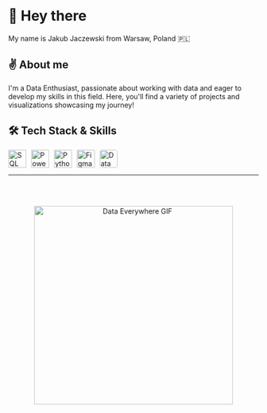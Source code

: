 







<div style="position: relative; margin-bottom: 20px;">
  <h1 style="margin: 0;">👋 Hey there</h1>
</div>
<p>My name is Jakub Jaczewski from Warsaw, Poland 🇵🇱</p>


<h2>✌️ About me</h2>

<p>I'm a Data Enthusiast, passionate about working with data and eager to develop my skills in this field. Here, you'll find a variety of projects and visualizations showcasing my journey!</p>

<h2>🛠️ Tech Stack & Skills</h2>

<div style="display: flex; gap: 10px; align-items: center;">
  <!-- SQL (teraz kolorowy) -->
  <img src="https://img.icons8.com/color/48/database.png" width="36" height="36" alt="SQL" title="SQL" />
  <!-- Power BI -->
  <img src="https://img.icons8.com/color/48/power-bi.png" width="36" height="36" alt="Power BI" title="Power BI" />
  <!-- Python -->
  <img src="https://cdn.jsdelivr.net/gh/devicons/devicon/icons/python/python-original.svg" width="36" height="36" alt="Python" title="Python" />
  <!-- Figma -->
  <img src="https://cdn.jsdelivr.net/gh/devicons/devicon/icons/figma/figma-original.svg" width="36" height="36" alt="Figma" title="Figma" />
  <!-- Data Visualization GIF -->
  <img src="https://next3-assets.s3.amazonaws.com/activities/1321/backgrounds-1495419125-graphs_a4_72dpi.gif" alt="Data Visualization" title="Data Visualization" width="36" height="36" style="object-fit: cover; border-radius: 4px;"/>
</div>
 <hr>
<br><br>
<p align="center">
  <img src="dataEverywhere.gif" alt="Data Everywhere GIF" width="400" />
</p>
<br><br>

